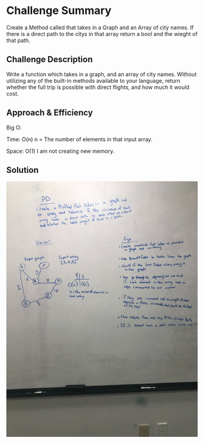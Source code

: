 # Challenge Summary
<!-- Short summary or background information -->
Create a Method called that takes in a Graph and an Array of city names. If there is a direct path to the citys in that array return a bool and the wieght of that path.
## Challenge Description
<!-- Description of the challenge -->
Write a function which takes in a graph, and an array of city names. Without utilizing any of the built-in methods available to your 
language, return whether the full trip is possible with direct flights, and how much it would cost.

## Approach & Efficiency
<!-- What approach did you take? Why? What is the Big O space/time for this approach? -->
Big O:

Time: O(n) n = The number of elements in that input array.

Space: O(1) I am not creating new memory.

## Solution
<!-- Embedded whiteboard image -->
![WhiteBoard](/assets/getedgesWB.jpg)